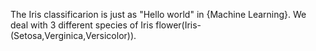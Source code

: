 The Iris classificarion is just as "Hello world" in {Machine Learning}.
We deal with 3 different species of Iris flower(Iris-(Setosa,Verginica,Versicolor)).
